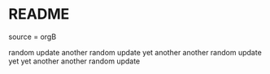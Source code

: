 # README

source = orgB

random update
another random update
yet another another random update
yet yet another another random update
